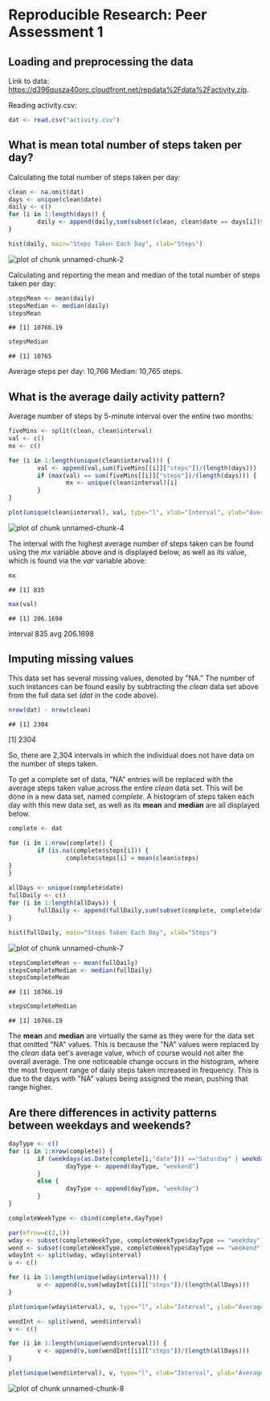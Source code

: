 # Reproducible Research: Peer Assessment 1


## Loading and preprocessing the data

Link to data: https://d396qusza40orc.cloudfront.net/repdata%2Fdata%2Factivity.zip.  

Reading activity.csv:


```r
dat <- read.csv("activity.csv")
```


## What is mean total number of steps taken per day?

Calculating the total number of steps taken per day:  


```r
clean <- na.omit(dat) 
days <- unique(clean$date)
daily <- c()
for (i in 1:length(days)) {
        daily <- append(daily,sum(subset(clean, clean$date == days[i])$steps))
}

hist(daily, main="Steps Taken Each Day", xlab="Steps")
```

![plot of chunk unnamed-chunk-2](figure/unnamed-chunk-2-1.png)

Calculating and reporting the mean and median of the total number of steps taken per day:


```r
stepsMean <- mean(daily)
stepsMedian <- median(daily)
stepsMean
```

```
## [1] 10766.19
```

```r
stepsMedian
```

```
## [1] 10765
```

Average steps per day: 10,766
Median: 10,765 steps.

## What is the average daily activity pattern?

Average number of steps by 5-minute interval over the entire two months:  


```r
fiveMins <- split(clean, clean$interval)
val <- c()
mx <- c()

for (i in 1:length(unique(clean$interval))) {
        val <- append(val,sum(fiveMins[[i]]["steps"])/(length(days)))
        if (max(val) == sum(fiveMins[[i]]["steps"])/(length(days))) {
                mx <- unique(clean$interval)[i]
        }
}

plot(unique(clean$interval), val, type="l", xlab="Interval", ylab="Average Steps", main="Average Steps by Interval")
```

![plot of chunk unnamed-chunk-4](figure/unnamed-chunk-4-1.png)

The interval with the highest average number of steps taken can be found using the *mx* variable above and is displayed below, as well as its value, which is found via the *var* variable above:


```r
mx
```

```
## [1] 835
```

```r
max(val)
```

```
## [1] 206.1698
```
interval 835
avg 206.1698

## Imputing missing values
This data set has several missing values, denoted by "NA."  The number of such instances can be found easily by subtracting the *clean* data set above from the full data set (*dat* in the code above).  


```r
nrow(dat) - nrow(clean)
```

```
## [1] 2304
```
[1] 2304

So, there are 2,304 intervals in which the individual does not have data on the number of steps taken. 

To get a complete set of data, "NA" entries will be replaced with the average steps taken value across the entire *clean* data set.  This will be done in a new data set, named *complete*.  A histogram of steps taken each day with this new data set, as well as its **mean** and **median** are all displayed below. 


```r
complete <- dat

for (i in 1:nrow(complete)) {
        if (is.na(complete$steps[i])) {
                complete$steps[i] = mean(clean$steps)
}
}
 
allDays <- unique(complete$date)
fullDaily <- c()
for (i in 1:length(allDays)) {
        fullDaily <- append(fullDaily,sum(subset(complete, complete$date == allDays[i])$steps))
}

hist(fullDaily, main="Steps Taken Each Day", xlab="Steps")
```

![plot of chunk unnamed-chunk-7](figure/unnamed-chunk-7-1.png)

```r
stepsCompleteMean <- mean(fullDaily)
stepsCompleteMedian <- median(fullDaily)
stepsCompleteMean
```

```
## [1] 10766.19
```

```r
stepsCompleteMedian
```

```
## [1] 10766.19
```

The **mean** and **median** are virtually the same as they were for the data set that omitted "NA" values.  This is because the "NA" values were replaced by the *clean* data set's average value, which of course would not alter the overall average.  The one noticeable change occurs in the histogram, where the most frequent range of daily steps taken increased in frequency.  This is due to the days with "NA" values being assigned the mean, pushing that range higher.  

## Are there differences in activity patterns between weekdays and weekends?

```r
dayType <- c()
for (i in 1:nrow(complete)) {
        if (weekdays(as.Date(complete[i,"date"])) =="Saturday" | weekdays(as.Date(complete[i,"date"])) == "Sunday") {
                dayType <- append(dayType, "weekend")
        }
        else {
                dayType <- append(dayType, "weekday")
        }
}

completeWeekType <- cbind(complete,dayType)

par(mfrow=c(2,1))
wday <- subset(completeWeekType, completeWeekType$dayType == "weekday")
wend <- subset(completeWeekType, completeWeekType$dayType == "weekend")
wdayInt <- split(wday, wday$interval)
u <- c()

for (i in 1:length(unique(wday$interval))) {
        u <- append(u,sum(wdayInt[[i]]["steps"])/(length(allDays)))
}

plot(unique(wday$interval), u, type="l", xlab="Interval", ylab="Average Steps", main="Weekday Average Steps by Interval")

wendInt <- split(wend, wend$interval)
v <- c()

for (i in 1:length(unique(wend$interval))) {
        v <- append(v,sum(wendInt[[i]]["steps"])/(length(allDays)))
}

plot(unique(wend$interval), v, type="l", xlab="Interval", ylab="Average Steps", main="Weekend Average Steps by Interval")
```

![plot of chunk unnamed-chunk-8](figure/unnamed-chunk-8-1.png)

